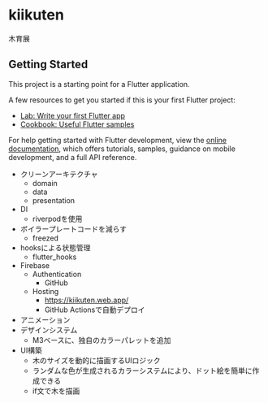 # kiikuten

木育展

## Getting Started

This project is a starting point for a Flutter application.

A few resources to get you started if this is your first Flutter project:

- [Lab: Write your first Flutter app](https://docs.flutter.dev/get-started/codelab)
- [Cookbook: Useful Flutter samples](https://docs.flutter.dev/cookbook)

For help getting started with Flutter development, view the
[online documentation](https://docs.flutter.dev/), which offers tutorials,
samples, guidance on mobile development, and a full API reference.



- クリーンアーキテクチャ
  - domain
  - data
  - presentation
- DI
  - riverpodを使用
- ボイラープレートコードを減らす
  - freezed
- hooksによる状態管理
  - flutter_hooks
- Firebase
  - Authentication
    - GitHub
  - Hosting
    - https://kiikuten.web.app/
    - GitHub Actionsで自動デプロイ
- アニメーション
- デザインシステム
  - M3ベースに、独自のカラーパレットを追加
- UI構築
  - 木のサイズを動的に描画するUIロジック
  - ランダムな色が生成されるカラーシステムにより、ドット絵を簡単に作成できる
  - if文で木を描画

